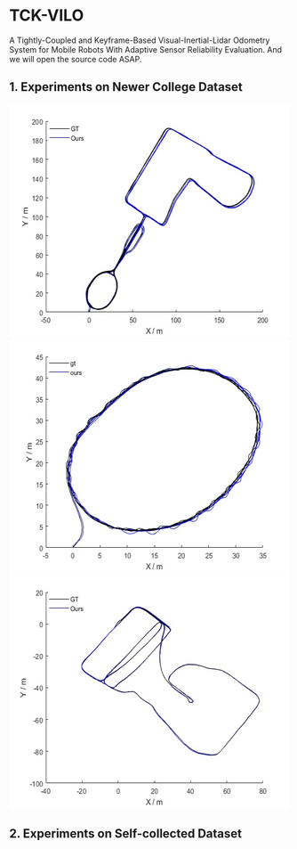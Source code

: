 # TCK-VILO
A Tightly-Coupled and Keyframe-Based Visual-Inertial-Lidar Odometry System for Mobile Robots With Adaptive Sensor Reliability Evaluation. And we will open the source code ASAP.

## 1. Experiments on Newer College Dataset
<img src="img/NC2.jpg" width="560" height="420"><img src="img/NC5.jpg" width="560" height="420"><img src="img/NC7.jpg" width="560" height="420"/>


## 2. Experiments on Self-collected Dataset
